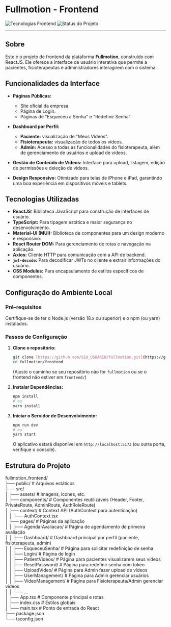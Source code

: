 # Fullmotion - Frontend

![Tecnologias Frontend](https://img.shields.io/badge/frontend-ReactJS%20%7C%20MUI-blueviolet)
![Status do Projeto](https://img.shields.io/badge/status-Em%20Desenvolvimento-blue)

---

## Sobre

Este é o projeto de frontend da plataforma **Fullmotion**, construído com ReactJS. Ele oferece a interface de usuário interativa que permite a pacientes, fisioterapeutas e administradores interagirem com o sistema.

## Funcionalidades da Interface

* **Páginas Públicas:**
    * Site oficial da empresa.
    * Página de Login.
    * Páginas de "Esqueceu a Senha" e "Redefinir Senha".
* **Dashboard por Perfil:**
    * **Paciente:** visualização de "Meus Vídeos".
    * **Fisioterapeuta:** visualização de todos os vídeos.
    * **Admin:** Acesso a todas as funcionalidades do fisioterapeuta, além de gerenciamento de usuários e upload de vídeos.
    
* **Gestão de Conteúdo de Vídeos:** Interface para upload, listagem, edição de permissões e deleção de vídeos.
* **Design Responsivo:** Otimizado para telas de iPhone e iPad, garantindo uma boa experiência em dispositivos móveis e tablets.

## Tecnologias Utilizadas

* **ReactJS:** Biblioteca JavaScript para construção de interfaces de usuário.
* **TypeScript:** Para tipagem estática e maior segurança no desenvolvimento.
* **Material-UI (MUI):** Biblioteca de componentes para um design moderno e responsivo.
* **React Router DOM:** Para gerenciamento de rotas e navegação na aplicação.
* **Axios:** Cliente HTTP para comunicação com a API de backend.
* **`jwt-decode`:** Para decodificar JWTs no cliente e extrair informações do usuário.
* **CSS Modules:** Para encapsulamento de estilos específicos de componentes.

## Configuração do Ambiente Local

### Pré-requisitos

Certifique-se de ter o Node.js (versão 18.x ou superior) e o npm (ou yarn) instalados.

### Passos de Configuração

1.  **Clone o repositório:**
    ```bash
    git clone [https://github.com/SEU_USUARIO/fullmotion.git](https://github.com/SEU_USUARIO/fullmotion.git)
    cd fullmotion/frontend
    ```
    (Ajuste o caminho se seu repositório não for `fullmotion` ou se o frontend não estiver em `frontend/`)

2.  **Instalar Dependências:**
    ```bash
    npm install
    # ou
    yarn install
    ```

3.  **Iniciar o Servidor de Desenvolvimento:**
    ```bash
    npm run dev
    # ou
    yarn start
    ```
    O aplicativo estará disponível em `http://localhost:5173` (ou outra porta, verifique o console).

## Estrutura do Projeto

fullmotion_frontend/  
├── public/                       # Arquivos estáticos  
├── src/  
│   ├── assets/                   # Imagens, ícones, etc.  
│   ├── components/               # Componentes reutilizáveis (Header, Footer, PrivateRoute, AdminRoute, AuthRoleRoute)  
│   ├── context/                  # Context API (AuthContext para autenticação)  
│   │   └── AuthContext.tsx   
│   ├── pages/                    # Páginas da aplicação  
│   │   ├── AgendarAvaliacao/     # Página de agendamento de primeira avaliação  
│   │   ├── Dashboard/            # Dashboard principal por perfil (paciente, fisioterapeuta, admin)  
│   │   ├── EsqueceuSenha/        # Página para solicitar redefinição de senha  
│   │   ├── Login/                # Página de login  
│   │   ├── PatientVideos/        # Página para pacientes visualizarem seus vídeos  
│   │   ├── ResetPassword/        # Página para redefinir senha com token  
│   │   ├── UploadVideo/          # Página para Admin fazer upload de vídeos  
│   │   ├── UserManagement/       # Página para Admin gerenciar usuários  
│   │   ├── VideoManagement/      # Página para Fisioterapeuta/Admin gerenciar vídeos  
│   │   └── ...  
│   ├── App.tsx                   # Componente principal e rotas  
│   ├── index.css                 # Estilos globais  
│   └── main.tsx                  # Ponto de entrada do React  
├── package.json  
└── tsconfig.json  
